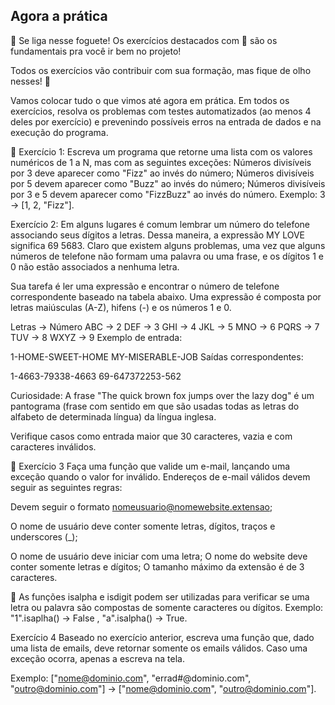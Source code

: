## Agora a prática

🚀 Se liga nesse foguete!
Os exercícios destacados com 🚀 são os fundamentais pra você ir bem no projeto!

Todos os exercícios vão contribuir com sua formação, mas fique de olho nesses! 👀

Vamos colocar tudo o que vimos até agora em prática. Em todos os exercícios, resolva os problemas com testes automatizados (ao menos 4 deles por exercício) e prevenindo possíveis erros na entrada de dados e na execução do programa.

🚀 Exercício 1: Escreva um programa que retorne uma lista com os valores numéricos de 1 a N, mas com as seguintes exceções:
Números divisíveis por 3 deve aparecer como "Fizz" ao invés do número;
Números divisíveis por 5 devem aparecer como "Buzz" ao invés do número;
Números divisíveis por 3 e 5 devem aparecer como "FizzBuzz" ao invés do número.
Exemplo: 3 -> [1, 2, "Fizz"].

Exercício 2: Em alguns lugares é comum lembrar um número do telefone associando seus dígitos a letras. Dessa maneira, a expressão MY LOVE significa 69 5683. Claro que existem alguns problemas, uma vez que alguns números de telefone não formam uma palavra ou uma frase, e os dígitos 1 e 0 não estão associados a nenhuma letra.

Sua tarefa é ler uma expressão e encontrar o número de telefone correspondente baseado na tabela abaixo. Uma expressão é composta por letras maiúsculas (A-Z), hifens (-) e os números 1 e 0.

Letras  ->  Número
ABC     ->  2
DEF     ->  3
GHI     ->  4
JKL     ->  5
MNO     ->  6
PQRS    ->  7
TUV     ->  8
WXYZ    ->  9
Exemplo de entrada:

1-HOME-SWEET-HOME
MY-MISERABLE-JOB
Saídas correspondentes:

1-4663-79338-4663
69-647372253-562

Curiosidade: A frase "The quick brown fox jumps over the lazy dog" é um pantograma (frase com sentido em que são usadas todas as letras do alfabeto de determinada língua) da língua inglesa.

Verifique casos como entrada maior que 30 caracteres, vazia e com caracteres inválidos.

🚀 Exercício 3 Faça uma função que valide um e-mail, lançando uma exceção quando o valor for inválido. Endereços de e-mail válidos devem seguir as seguintes regras:

Devem seguir o formato nomeusuario@nomewebsite.extensao;

O nome de usuário deve conter somente letras, dígitos, traços e underscores (_);

O nome de usuário deve iniciar com uma letra;
O nome do website deve conter somente letras e dígitos;
O tamanho máximo da extensão é de 3 caracteres.

🦜 As funções isalpha e isdigit podem ser utilizadas para verificar se uma letra ou palavra são compostas de somente caracteres ou dígitos. Exemplo: "1".isaplha() -> False , "a".isalpha() -> True.

Exercício 4 Baseado no exercício anterior, escreva uma função que, dado uma lista de emails, deve retornar somente os emails válidos. Caso uma exceção ocorra, apenas a escreva na tela.

Exemplo: ["nome@dominio.com", "errad#@dominio.com", "outro@dominio.com"] -> ["nome@dominio.com", "outro@dominio.com"].
